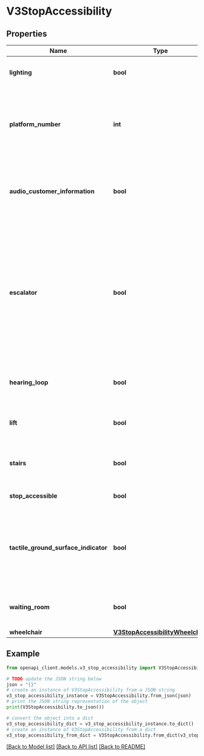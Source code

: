 # V3StopAccessibility


## Properties

Name | Type | Description | Notes
------------ | ------------- | ------------- | -------------
**lighting** | **bool** | Indicates if there is lighting at the stop | [optional] 
**platform_number** | **int** | Indicates the platform number for xivic information (Platform 0 indicates general stop facilities) | [optional] 
**audio_customer_information** | **bool** | Indicates if there is at least one audio customer information at the stop/platform | [optional] 
**escalator** | **bool** | Indicates if there is at least one accessible escalator at the stop/platform that complies with the Disability Standards for Accessible Public Transport under the Disability Discrimination Act (1992) | [optional] 
**hearing_loop** | **bool** | Indicates if there is a hearing loop facility at the stop/platform | [optional] 
**lift** | **bool** | Indicates if there is an elevator at the stop/platform | [optional] 
**stairs** | **bool** | Indicates if there are stairs available in the stop | [optional] 
**stop_accessible** | **bool** | Indicates if the stop is accessible | [optional] 
**tactile_ground_surface_indicator** | **bool** | Indicates if there are tactile tiles (also known as tactile ground surface indicators, or TGSIs) at the stop | [optional] 
**waiting_room** | **bool** | Indicates if there is a general waiting area at the stop | [optional] 
**wheelchair** | [**V3StopAccessibilityWheelchair**](V3StopAccessibilityWheelchair.md) |  | [optional] 

## Example

```python
from openapi_client.models.v3_stop_accessibility import V3StopAccessibility

# TODO update the JSON string below
json = "{}"
# create an instance of V3StopAccessibility from a JSON string
v3_stop_accessibility_instance = V3StopAccessibility.from_json(json)
# print the JSON string representation of the object
print(V3StopAccessibility.to_json())

# convert the object into a dict
v3_stop_accessibility_dict = v3_stop_accessibility_instance.to_dict()
# create an instance of V3StopAccessibility from a dict
v3_stop_accessibility_from_dict = V3StopAccessibility.from_dict(v3_stop_accessibility_dict)
```
[[Back to Model list]](../README.md#documentation-for-models) [[Back to API list]](../README.md#documentation-for-api-endpoints) [[Back to README]](../README.md)


